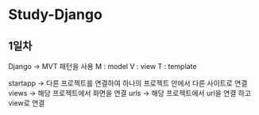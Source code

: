 # Study-Django

## 1일차

Django -> MVT 패턴을 사용
M : model
V : view
T : template

startapp -> 다른 프로젝트를 연결하여 하나의 프로젝트 안에서 다른 사이트로 연결
views -> 해당 프로젝트에서 화면을 연결
urls -> 해당 프로젝트에서 url을 연결 하고 view로 연결
